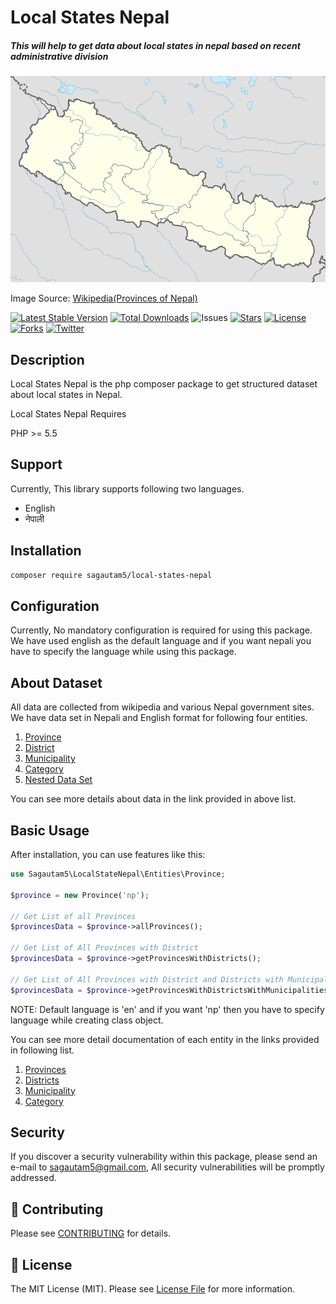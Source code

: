 # Local States Nepal

##### This will help to get data about local states in nepal based on recent administrative division

![Laravel Nepal](images/nepal.png)

Image Source: [Wikipedia(Provinces of Nepal)](https://en.wikipedia.org/wiki/Provinces_of_Nepal)

 [![Latest Stable Version](https://poser.pugx.org/sagautam5/local-states-nepal/v)](//packagist.org/packages/sagautam5/local-states-nepal)
[![Total Downloads](https://poser.pugx.org/sagautam5/local-states-nepal/downloads)](//packagist.org/packages/sagautam5/local-states-nepal)
![Issues](https://img.shields.io/github/issues/sagautam5/local-states-nepal
) [![Stars](https://img.shields.io/github/stars/sagautam5/local-states-nepal
)](https://github.com/sagautam5/local-states-nepal/stargazers) 
[![License](https://img.shields.io/github/license/sagautam5/local-states-nepal)](https://github.com/sagautam5/local-states-nepal/stargazers) 
[![Forks](https://img.shields.io/github/forks/sagautam5/local-states-nepal
)](https://github.com/sagautam5/local-states-nepal/LICENSE) 
[![Twitter](https://img.shields.io/twitter/url?url=https%3A%2F%2Fgithub.com%2Fsagautam5%2Flocal-states-nepal
)](https://twitter.com/intent/tweet?text=Wow:&url=https%3A%2F%2Fgithub.com%2Fsagautam5%2Flocal-states-nepal)

## Description

  Local States Nepal is the php composer package to get structured dataset about local states in Nepal.  
  
  Local States Nepal Requires 
  
  PHP >= 5.5
    
## Support

Currently, This library supports following two languages.

- English 
- नेपाली
   
## Installation

```sh
composer require sagautam5/local-states-nepal
```

## Configuration

Currently, No mandatory configuration is required for using this package. We have used english as the default language and if you want nepali you have to specify the language while using this package.

## About Dataset
All data are collected from wikipedia and various Nepal government sites. We have data set in Nepali and English format for following four entities.

1. [Province](./docs/dataset/Province.md)
2. [District](./docs/dataset/District.md)
3. [Municipality](./docs/dataset/Municipality.md)
4. [Category](./docs/dataset/Category.md)
5. [Nested Data Set](./docs/dataset/NestedData.md)

You can see more details about data in the link provided in above list.

## Basic Usage

After installation, you can use features like this:

```php
use Sagautam5\LocalStateNepal\Entities\Province;

$province = new Province('np');

// Get List of all Provinces
$provincesData = $province->allProvinces();

// Get List of All Provinces with District
$provincesData = $province->getProvincesWithDistricts();

// Get List of All Provinces with District and Districts with Municipalities
$provincesData = $province->getProvincesWithDistrictsWithMunicipalities();
``` 

NOTE: Default language is 'en' and if you want 'np' then you have to specify language while creating class object.

You can see more detail documentation of each entity in the links provided in following list.

1. [Provinces](./docs/usage/Province.md)
2. [Districts](./docs/usage/District.md)
3. [Municipality](./docs/usage/Municipality.md)
4. [Category](./docs/usage/Category.md)

## Security

If you discover a security vulnerability within this package, please send an e-mail to sagautam5@gmail.com, All security vulnerabilities will be promptly addressed.

## 🤝 Contributing

Please see [CONTRIBUTING](CONTRIBUTING.md) for details.

## 📄 License

The MIT License (MIT). Please see [License File](LICENSE) for more information.